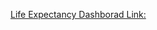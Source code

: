 [Life Expectancy Dashborad Link:](https://public.tableau.com/views/Worldfish_assignment_mmkhan/WorldFish_Assignment_mmkhan?:language=en-US&publish=yes&:display_count=n&:origin=viz_share_link)
